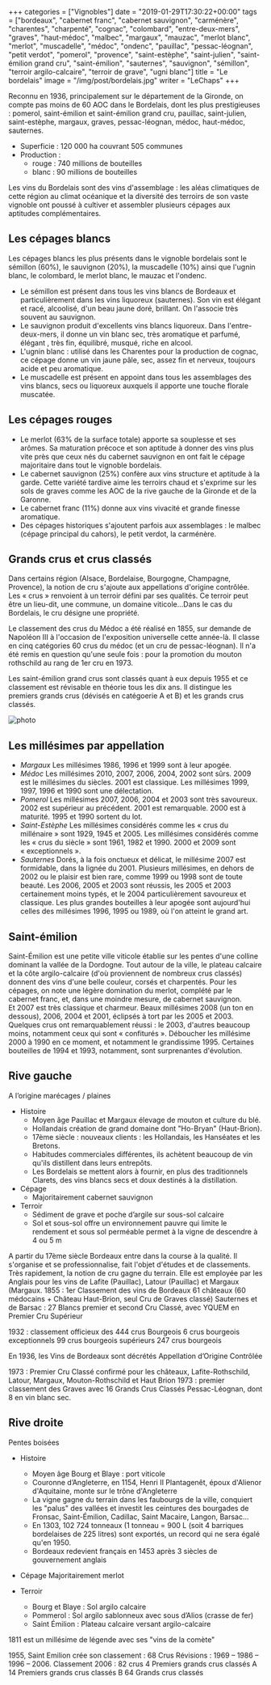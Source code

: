 +++
categories = ["Vignobles"]
date = "2019-01-29T17:30:22+00:00"
tags = ["bordeaux", "cabernet franc", "cabernet sauvignon", "carménère", "charentes", "charpenté", "cognac", "colombard", "entre-deux-mers", "graves", "haut-médoc", "malbec", "margaux", "mauzac", "merlot blanc", "merlot", "muscadelle", "médoc", "ondenc", "pauillac", "pessac-léognan", "petit verdot", "pomerol", "provence", "saint-estèphe", "saint-julien", "saint-émilion grand cru", "saint-émilion", "sauternes", "sauvignon", "sémillon", "terroir argilo-calcaire", "terroir de grave", "ugni blanc"] 
title = "Le bordelais"
image = "/img/post/bordelais.jpg"
writer = "LeChaps"
+++

Reconnu en 1936, principalement sur le département de la Gironde, on compte pas moins de 60 AOC dans le Bordelais, dont les plus prestigieuses : pomerol, saint-émilion et saint-émilion grand cru, pauillac, saint-julien, saint-estèphe, margaux, graves, pessac-léognan, médoc, haut-médoc, sauternes.

* Superficie : 120 000 ha couvrant 505 communes
* Production :
  * rouge : 740 millions de bouteilles
  * blanc : 90 millions de bouteilles

Les vins du Bordelais sont des vins d'assemblage : les aléas climatiques de cette région au climat océanique et la diversité des terroirs de son vaste vignoble ont poussé à cultiver et assembler plusieurs cépages aux aptitudes complémentaires.

## Les cépages blancs

Les cépages blancs les plus présents dans le vignoble bordelais sont le sémillon (60%), le sauvignon (20%), la muscadelle (10%) ainsi que l'ugnin blanc, le colombard, le merlot blanc, le mauzac et l'ondenc.

* Le sémillon est présent dans tous les vins blancs de Bordeaux et particulièrement dans les vins liquoreux (sauternes). Son vin est élégant et racé, alcoolisé, d'un beau jaune doré, brillant. On l'associe très souvent au sauvignon.
* Le sauvignon produit d'excellents vins blancs liquoreux. Dans l'entre-deux-mers, il donne un vin blanc sec, très aromatique et parfumé, élégant , très fin, équilibré, musqué, riche en alcool.
* L'ugnin blanc : utilisé dans les Charentes pour la production de cognac, ce cépage donne un vin jaune pâle, sec, assez fin et nerveux, toujours acide et peu aromatique.
* Le muscadelle est présent en appoint dans tous les assemblages des vins blancs, secs ou liquoreux auxquels il apporte une touche florale muscatée.

## Les cépages rouges

* Le merlot (63% de la surface totale) apporte sa souplesse et ses arômes. Sa maturation précoce et son aptitude à donner des vins plus vite près que ceux nés du cabernet sauvignon en ont fait le cépage majoritaire dans tout le vignoble bordelais.
* Le cabernet sauvignon (25%) confère aux vins structure et aptitude à la garde. Cette variété tardive aime les terroirs chaud et s'exprime sur les sols de graves comme les AOC de la rive gauche de la Gironde et de la Garonne.
* Le cabernet franc (11%) donne aux vins vivacité et grande finesse aromatique.
* Des cépages historiques s'ajoutent parfois aux assemblages : le malbec (cépage principal du cahors), le petit verdot, la carménère.

## Grands crus et crus classés

Dans certains région (Alsace, Bordelaise, Bourgogne, Champagne, Provence), la notion de cru s'ajoute aux appellations d'origine contrôlée. Les « crus » renvoient à un terroir défini par ses qualités. Ce terroir peut être un lieu-dit, une commune, un domaine viticole...Dans le cas du Bordelais, le cru désigne une propriété.  

Le classement des crus du Médoc a été réalisé en 1855, sur demande de Napoléon III à l'occasion de l'exposition universelle cette année-là. Il classe en cinq catégories 60 crus du médoc (et un cru de pessac-léognan). Il n'a été remis en question qu'une seule fois : pour la promotion du mouton rothschild au rang de 1er cru en 1973.  

Les saint-émilion grand crus sont classés quant à eux depuis 1955 et ce classement est révisable en théorie tous les dix ans. Il distingue les premiers grands crus (dévisés en catégoerie A et B) et les grands crus classés.

![photo][1]

## Les millésimes par appellation
  
* _Margaux_
Les millésimes 1986, 1996 et 1999 sont à leur apogée.
* _Médoc_
Les millésimes 2010, 2007, 2006, 2004, 2002 sont sûrs. 2009 est le millésimes du siècles. 2001 est classique. Les millésimes 1999, 1997, 1996 et 1990 sont une délectation.
* _Pomerol_
Les millésimes 2007, 2006, 2004 et 2003 sont très savoureux. 2002 est supérieur au précédent. 2001 est remarquable. 2000 est à maturité. 1995 et 1990 sortent du lot.
* _Saint-Estèphe_
Les millésimes considérés comme les « crus du millénaire » sont 1929, 1945 et 2005. Les millésimes considérés comme les « crus du siècle » sont 1961, 1982 et 1990. 2000 et 2009 sont « exceptionnels ».
* _Sauternes_
Dorés, à la fois onctueux et délicat, le millésime 2007 est formidable, dans la lignée du 2001. Plusieurs millésimes, en dehors de 2002 ou le plaisir est bien rare, comme 1999 ou 1998 sont de toute beauté. Les 2006, 2005 et 2003 sont réussis, les 2005 et 2003 certainement moins typés, et le 2004 particulièrement savoureux et classique. Les plus grandes bouteilles à leur apogée sont aujourd'hui celles des millésimes 1996, 1995 ou 1989, où l'on atteint le grand art.

## Saint-émilion

Saint-Émilion est une petite ville viticole établie sur les pentes d'une colline dominant la vallée de la Dordogne. Tout autour de la ville, le plateau calcaire et la côte argilo-calcaire (d'où proviennent de nombreux crus classés) donnent des vins d'une belle couleur, corsés et charpentés. Pour les cépages, on note une légère domination du merlot, complété par le cabernet franc, et, dans une moindre mesure, de cabernet sauvignon.  
Et 2007 est très classique et charmeur. Beaux millésimes 2008 (un ton en dessous), 2006, 2004 et 2001, éclipsés à tort par les 2005 et 2003. Quelques crus ont remarquablement réussi : le 2003, d'autres beaucoup moins, notamment ceux qui sont « confiturés ». Déboucher les millésime 2000 à 1990 en ce moment, et notamment le grandissime 1995. Certaines bouteilles de 1994 et 1993, notamment, sont surprenantes d'évolution.

## Rive gauche

A l’origine marécages / plaines

* Histoire
  * Moyen âge Pauillac et Margaux élevage de mouton et culture du blé.
  * Hollandais création de grand domaine dont "Ho-Bryan" (Haut-Brion).
  * 17ème siècle : nouveaux clients : les Hollandais, les Hanséates et les Bretons.
  * Habitudes commerciales différentes, ils achètent beaucoup de vin qu'ils distillent dans leurs entrepôts.
  * Les Bordelais se mettent alors à fournir, en plus des traditionnels Clarets, des vins blancs secs et doux destinés à la distillation.
* Cépage
  * Majoritairement cabernet sauvignon
* Terroir
  * Sédiment de grave et poche d’argile sur sous-sol calcaire
  * Sol et sous-sol offre un environnement pauvre qui limite le rendement et sous sol perméable permet à la vigne de descendre à 4 ou 5 m

A partir du 17ème siècle Bordeaux entre dans la course à la qualité. Il s'organise et se professionnalise, fait l'objet d'études et de classements. Très rapidement, la notion de cru gagne du terrain. Elle est employée par les Anglais pour les vins de Lafite (Pauillac), Latour (Pauillac) et Margaux (Margaux.
1855 : 1er Classement des vins de Bordeaux
61 châteaux (60 médocains + Château Haut-Brion, seul Cru de Graves classé)
Sauternes et de Barsac : 27 Blancs premier et second Cru Classé, avec YQUEM en Premier Cru Supérieur

1932 : classement officieux des 444 crus Bourgeois
6 crus bourgeois exceptionnels
99 crus bourgeois supérieurs
247 crus bourgeois

En 1936, les Vins de Bordeaux sont décrétés Appellation d’Origine Contrôlée

1973 : Premier Cru Classé confirmé pour les châteaux, Lafite-Rothschild, Latour, Margaux, Mouton-Rothschild et Haut Brion
1973 : premier classement des Graves avec 16 Grands Crus Classés Pessac-Léognan, dont 8 en vin blanc sec.

## Rive droite

Pentes boisées

* Histoire
  * Moyen âge Bourg et Blaye : port viticole
  * Couronne d’Angleterre, en 1154, Henri II Plantagenêt, époux d'Alienor d'Aquitaine, monte sur le trône d'Angleterre
  * La vigne gagne du terrain dans les faubourgs de la ville, conquiert les "palus" des vallées et investit les ceintures des bourgades de Fronsac, Saint-Émilion, Cadillac, Saint Macaire, Langon, Barsac...
  * En 1303, 102 724 tonneaux (1 tonneau = 900 L (soit 4 barriques bordelaises de 225 litres) sont exportés, un record qui ne sera égalé qu'en 1950.
  * Bordeaux redevient français en 1453 après 3 siècles de gouvernement anglais

* Cépage
Majoritairement merlot

* Terroir
  * Bourg et Blaye : Sol argilo calcaire
  * Pommerol : Sol argilo sablonneux avec sous d’Alios (crasse de fer)  
  * Saint Émilion : Plateau calcaire versant argilo-calcaire

1811 est un millésime de légende avec ses "vins de la comète"

1955, Saint Emilion crée son classement : 68 Crus
Révisions : 1969 – 1986 – 1996 – 2006.
Classement 2006 : 82 crus
4 Premiers grands crus classés A
14 Premiers grands crus classés B
64 Grands crus classés

[1]: /img/post/bordelais.jpg